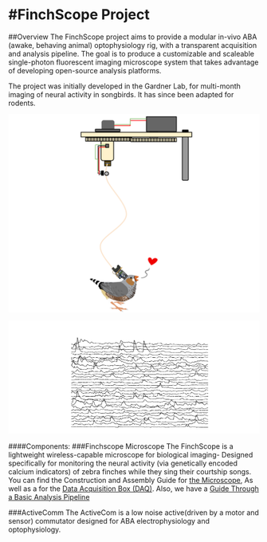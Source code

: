 #FinchScope Project
============

##Overview
The FinchScope project aims to provide a modular in-vivo ABA (awake, behaving animal) optophysiology rig, with a transparent acquisition and analysis pipeline. The goal is to produce a customizable and scaleable single-photon fluorescent imaging microscope system that takes advantage of developing open-source analysis platforms.

The project was initially developed in the Gardner Lab, for multi-month imaging of neural activity in songbirds. It has since been adapted for rodents.

![ScreenShot](ACS3.png)

![ScreenShot](TRACES.png)



####Components:
###Finchscope Microscope
The FinchScope is a lightweight wireless-capable microscope for biological imaging- Designed specifically for monitoring the neural activity (via genetically encoded calcium indicators) of zebra finches while they sing their courtship songs. You can find the Construction and Assembly Guide for [the Microscope](https://github.com/WALIII/FreedomScope/wiki/Assembly-Guide), As well as a for the [Data Acquisition Box (DAQ)](https://github.com/WALIII/FreedomScope/wiki/DAQ-Guide).  Also, we have a [Guide Through a Basic Analysis Pipeline](https://github.com/WALIII/FreedomScope/wiki/Analysis-Guide) 

###ActiveComm
The ActiveCom is a low noise active(driven by a motor and sensor) commutator designed for ABA electrophysiology and optophysiology.
